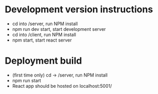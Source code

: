 # Development version instructions

- cd into /server, run NPM install
- npm run dev start, start development server
- cd into /client, run NPM install
- npm start, start react server

# Deployment build

- (first time only) cd -> /server, run NPM install
- npm run start
 - React app should be hosted on localhost:5001/
